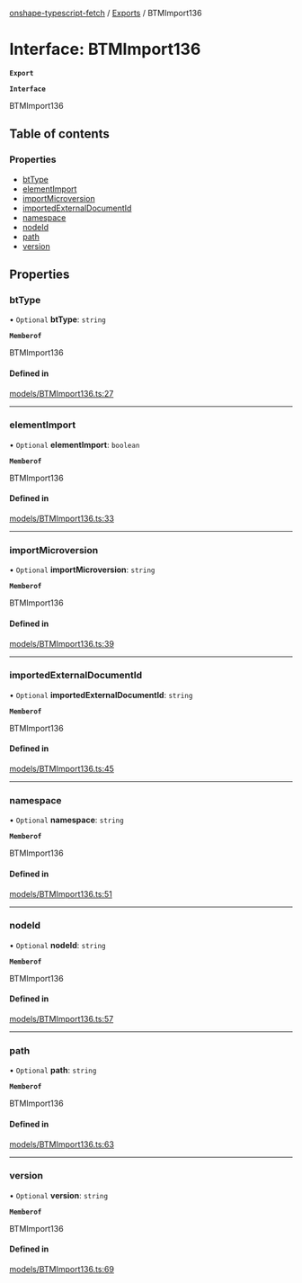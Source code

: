 [onshape-typescript-fetch](../README.md) / [Exports](../modules.md) / BTMImport136

# Interface: BTMImport136

**`Export`**

**`Interface`**

BTMImport136

## Table of contents

### Properties

- [btType](BTMImport136.md#bttype)
- [elementImport](BTMImport136.md#elementimport)
- [importMicroversion](BTMImport136.md#importmicroversion)
- [importedExternalDocumentId](BTMImport136.md#importedexternaldocumentid)
- [namespace](BTMImport136.md#namespace)
- [nodeId](BTMImport136.md#nodeid)
- [path](BTMImport136.md#path)
- [version](BTMImport136.md#version)

## Properties

### btType

• `Optional` **btType**: `string`

**`Memberof`**

BTMImport136

#### Defined in

[models/BTMImport136.ts:27](https://github.com/toebes/onshape-typescript-fetch/blob/3e11ae1/models/BTMImport136.ts#L27)

___

### elementImport

• `Optional` **elementImport**: `boolean`

**`Memberof`**

BTMImport136

#### Defined in

[models/BTMImport136.ts:33](https://github.com/toebes/onshape-typescript-fetch/blob/3e11ae1/models/BTMImport136.ts#L33)

___

### importMicroversion

• `Optional` **importMicroversion**: `string`

**`Memberof`**

BTMImport136

#### Defined in

[models/BTMImport136.ts:39](https://github.com/toebes/onshape-typescript-fetch/blob/3e11ae1/models/BTMImport136.ts#L39)

___

### importedExternalDocumentId

• `Optional` **importedExternalDocumentId**: `string`

**`Memberof`**

BTMImport136

#### Defined in

[models/BTMImport136.ts:45](https://github.com/toebes/onshape-typescript-fetch/blob/3e11ae1/models/BTMImport136.ts#L45)

___

### namespace

• `Optional` **namespace**: `string`

**`Memberof`**

BTMImport136

#### Defined in

[models/BTMImport136.ts:51](https://github.com/toebes/onshape-typescript-fetch/blob/3e11ae1/models/BTMImport136.ts#L51)

___

### nodeId

• `Optional` **nodeId**: `string`

**`Memberof`**

BTMImport136

#### Defined in

[models/BTMImport136.ts:57](https://github.com/toebes/onshape-typescript-fetch/blob/3e11ae1/models/BTMImport136.ts#L57)

___

### path

• `Optional` **path**: `string`

**`Memberof`**

BTMImport136

#### Defined in

[models/BTMImport136.ts:63](https://github.com/toebes/onshape-typescript-fetch/blob/3e11ae1/models/BTMImport136.ts#L63)

___

### version

• `Optional` **version**: `string`

**`Memberof`**

BTMImport136

#### Defined in

[models/BTMImport136.ts:69](https://github.com/toebes/onshape-typescript-fetch/blob/3e11ae1/models/BTMImport136.ts#L69)
